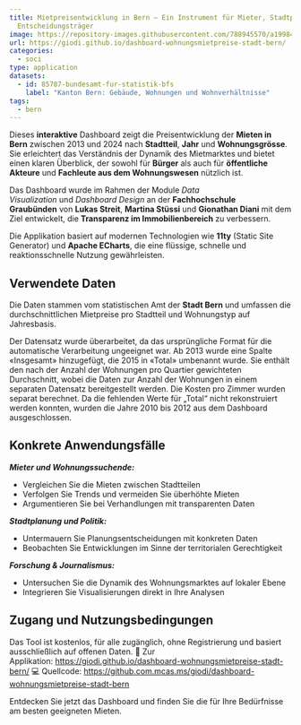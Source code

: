 ```yaml
---
title: Mietpreisentwicklung in Bern – Ein Instrument für Mieter, Stadtplaner und
  Entscheidungsträger
image: https://repository-images.githubusercontent.com/788945570/a1998415-fef9-4518-8a5d-d2937f17edec
url: https://giodi.github.io/dashboard-wohnungsmietpreise-stadt-bern/
categories:
  - soci
type: application
datasets:
  - id: 85787-bundesamt-fur-statistik-bfs
    label: "Kanton Bern: Gebäude, Wohnungen und Wohnverhältnisse"
tags:
  - bern
---
```

Dieses **interaktive** Dashboard zeigt die Preisentwicklung der **Mieten in Bern** zwischen 2013 und 2024 nach **Stadtteil**, **Jahr** und **Wohnungsgrösse**. Sie erleichtert das Verständnis der Dynamik des Mietmarktes und bietet einen klaren Überblick, der sowohl für **Bürger** als auch für **öffentliche Akteure** und **Fachleute aus dem Wohnungswesen** nützlich ist.

Das Dashboard wurde im Rahmen der Module *Data Visualization* und *Dashboard Design* an der **Fachhochschule Graubünden** von **Lukas Streit**, **Martina Stüssi** und **Gionathan Diani** mit dem Ziel entwickelt, die **Transparenz im Immobilienbereich** zu verbessern.

Die Applikation basiert auf modernen Technologien wie **11ty** (Static Site Generator) und **Apache ECharts**, die eine flüssige, schnelle und reaktionsschnelle Nutzung gewährleisten.

## Verwendete Daten

Die Daten stammen vom statistischen Amt der **Stadt Bern** und umfassen die durchschnittlichen Mietpreise pro Stadtteil und Wohnungstyp auf Jahresbasis.

Der Datensatz wurde überarbeitet, da das ursprüngliche Format für die automatische Verarbeitung ungeeignet war. Ab 2013 wurde eine Spalte «Insgesamt» hinzugefügt, die 2015 in «Total» umbenannt wurde. Sie enthält den nach der Anzahl der Wohnungen pro Quartier gewichteten Durchschnitt, wobei die Daten zur Anzahl der Wohnungen in einem separaten Datensatz bereitgestellt werden. Die Kosten pro Zimmer wurden separat berechnet. Da die fehlenden Werte für „Total“ nicht rekonstruiert werden konnten, wurden die Jahre 2010 bis 2012 aus dem Dashboard ausgeschlossen.

## Konkrete Anwendungsfälle

***Mieter und Wohnungssuchende:***

* Vergleichen Sie die Mieten zwischen Stadtteilen
* Verfolgen Sie Trends und vermeiden Sie überhöhte Mieten
* Argumentieren Sie bei Verhandlungen mit transparenten Daten

***Stadtplanung und Politik:***

* Untermauern Sie Planungsentscheidungen mit konkreten Daten
* Beobachten Sie Entwicklungen im Sinne der territorialen Gerechtigkeit

***Forschung & Journalismus:***

* Untersuchen Sie die Dynamik des Wohnungsmarktes auf lokaler Ebene
* Integrieren Sie Visualisierungen direkt in Ihre Analysen

## Zugang und Nutzungsbedingungen

Das Tool ist kostenlos, für alle zugänglich, ohne Registrierung und basiert ausschließlich auf offenen Daten. 🔗 Zur Applikation: <https://giodi.github.io/dashboard-wohnungsmietpreise-stadt-bern/> 💻 Quellcode: <https://github.com.mcas.ms/giodi/dashboard-wohnungsmietpreise-stadt-bern>

Entdecken Sie jetzt das Dashboard und finden Sie die für Ihre Bedürfnisse am besten geeigneten Mieten.
